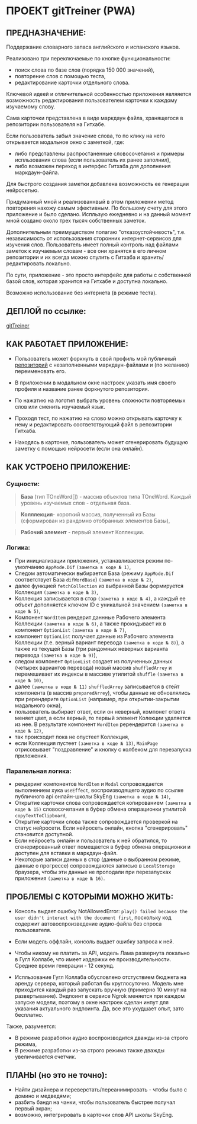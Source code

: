 # ПРОЕКТ gitTreiner (PWA)

## ПРЕДНАЗНАЧЕНИЕ:

Поддержание словарного запаса английского и испанского языков.

Реализовано три переключаемые по кнопке функциональности:

- поиск слова по базе слов (порядка 150 000 значений),
- повторение слов с помощью теста,
- редактирование карточки отдельного слова.

Ключевой идеей и отличительной особенностью приложения являяется возможность редактирования пользователем карточки к каждому изучаемому слову.

Сама карточки представлена в виде маркдаун файла, хранящегося в репозитории пользователя на Гитхабе.

Если пользователь забыл значение слова, то по клику на него открывается модальное окно с заметкой, где:

- либо представлены распростаненные словосочетания и примеры испльзования слова (если пользователь их ранее заполнил),
- либо возможен переход в интерфес Гитхаба для дополнения маркдаун-файла.

Для быстрого создания заметки добавлена возможность ее генерации нейросетью.

Придуманный мной и реализованнвый в этом приложении метод повторения нахожу самым эфективным. По большому счету для этого приложение и было сделано.
Испльзую ежедневно и на данный момент мной создано около трех тысяч собственных заметок.

Дополнительным преимуществом полагаю "отказоустойчивость", т.е. независимость от использования сторонних интернет-сервисов для изучения слов. Пользователь имеет полный контроль над файлами заметок к изучаемым словам - все они хранятся в его личном репозитории и их всегда можно спулить с Гитхаба и хранить/редактировать локально.

По сути, приложение - это просто интерфейс для работы с собственной базой слов, которая хранится на Гитхабе и доступна локально.

Возможно использование без интернета (в режиме теста).

## ДЕПЛОЙ по ссылке:

[gitTreiner](https://git-treiner.netlify.app/)

## КАК РАБОТАЕТ ПРИЛОЖЕНИЕ:

- Пользователь может форкнуть в свой профиль мой публичный [репозиторий](https://github.com/SaparovPetr/emptyMdFilesForFork/) с незаполненными маркдаун-файлами и (по желанию) переименовать его.

- В приложении в модальном окне настроек указать имя своего профиля и название ранее форкнутого репозитория.

- По нажатию на логотип выбрать уровень сложности повторяемых слов или сменить изучаемый язык.

- Проходя тест, по нажатию на слово можно открывать карточку к нему и редактировать соответствующий файл в репозитории Гитхаба.

- Находясь в карточке, пользователь может сгенерировать будущую заметку с помощью нейросети (если она онлайн).

## КАК УСТРОЕНО ПРИЛОЖЕНИЕ:

### Сущности:

> **База** (тип TOneWord[]) - массив объектов типа TOneWord. Каждый уровень изучаемых слов - отдельная база.

> **Колллекция**- короткий массив, полученный из Базы (сформирован из рандомно отобранных элементов Базы),

> **Рабочий элемент** - первый элемент Коллекции.

### Логика:

- При инициализации приложения, устанавливается режим по-умолчанию `AppMode.Dif` `(заметка в коде № 1)`,
- Следом автоматически выбирается База (режиму `AppMode.Dif` соответствует База `difWordBase`) `(заметка в коде № 2)`,
- далее функцией `fetchCollection` из выбранной Базы формируется Коллекция `(заметка в коде № 3)`,
- Коллекция записывается в стор `(заметка в коде № 4)`, а каждый ее объект дополняется ключом ID с уникальной значением `(заметка в коде № 5)`,
- Компонент `WordItem` рендерит даннные Рабочего элемента Коллекции `(заметка в коде № 6)`, а также прокидывает их в компонент `OptionList` `(заметка в коде № 7)`,
- компонент `OptionList` получает данные из Рабочего элемента Коллекции (т.е. верный вариант перевода `(заметка в коде № 8)`), а также из текущей Базы (три рандомных неверных варианта перевода `(заметка в коде № 9)`),
- следом компонент `OptionList` создает из полученных данных (четырех вариантов перевода) новый массив `shuffledArrey` и перемешивает их индексы в массиве утилитой `shuffle` `(заметка в коде № 10)`,
- далее `(заметка в коде № 11)` `shuffledArrey` записывается в стейт компонента (в массив `preparedArrey`), чтобы данные не обновлялись при ререндериге `OptionList` (например, при открытии-закрытии мадального окна),
- пользователь выбирает ответ, если он неверный, компонет ответа меняет цвет, а если верный, то первый элемент Колекции удаляется из нее. В результате компонент `WordItem` ререндерится `(заметка в коде № 12)`,
- так происходит пока не опустеет Коллекция,
- если Коллекция пустеет `(заметка в коде № 13)`, `MainPage` отрисовывает "поздравление" и кнопку с колбеком для перезапуска приложения.

### Паралельная логика:

- рендеринг компонентов `WordItem` и `Modal` сопровождается выполнением хука `useEffect`, воспроизводящего аудио по ссылке публичного api онлайн-школы SkyEng `(заметка в коде № 14)`,
- Открытие карточки слова сопровождается копированием `(заметка в коде № 15)` словосочетания в буфер обмена операционки утилитой `copyTextToClipboard`,
- Открытие карточки слова также сопровождается проверкой на статус нейросети. Если нейросеть онлайн, кнопка "сгенерировать" становится доступной.
- Если нейросеть онлайн и пользователь к ней обратился, то сгенерированный ответ помещается в буфер обмена операционки и доступен для вставки в маркдаун-файл.
- Некоторые записи данных в стор (данные о выбранном режиме, данные о прогрессе) сопровождаются записью в `LocalStorage` браузера, чтобы эти данные не проподали при перезапусках приложения `(заметка в коде № 16)`.

## ПРОБЛЕМЫ С КОТОРЫМИ МОЖНО ЖИТЬ:

- Консоль выдает ошибку NotAllowedError: `play() failed because the user didn't interact with the document first`, поскольку код содержит автовоспроизведение аудио-файла без спроса пользователя.

- Если модель оффлайн, консоль выдает ошибку запроса к ней.

- Чтобы никому не платить за API, модель Лама развернута локально в Гугл Коллабе, что имеет издержки ее производительности. Среднее времи генерации - 12 секунд.

- Испльзование Гугл Коллаба обусловлено отстуствием бюджета на аренду сервера, который работал бы круглосуточно. Модель мне приходится каждый раз запускать вручную (примерно 10 минут на развертывание). Эндпоинт в сервисе Ngrok меняется при каждом запуске модели, поэтому в окне настроек сделан инпут для указания актуального эндпоинта. Да, все это ухудшает опыт, зато бесплатно.

Также, разумеется:

- В режиме разработки аудио воспроизводится дважды из-за строго режима,
- В режиме разработки из-за строго режима также дважды увеличивается счетчик.

## ПЛАНЫ (но это не точно):

- Найти дизайнера и переверстать/переанимировать - чтобы было с домино и медведями;
- разбить бандл на чанки, чтобы пользователь быстрее получал первый экран;
- возможно, интегрировать в карточки слов API школы SkyEng.
